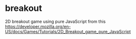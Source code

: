 # breakout
2D breakout game using pure JavaScript from this https://developer.mozilla.org/en-US/docs/Games/Tutorials/2D_Breakout_game_pure_JavaScript
